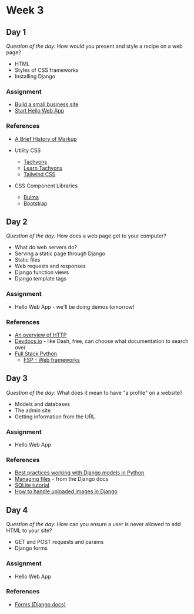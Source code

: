 # Week 3

## Day 1

_Question of the day:_ How would you present and style a recipe on a web page?

- HTML
- Styles of CSS frameworks
- Installing Django

### Assignment

- [Build a small business site](https://classroom.github.com/a/EW0480hc)
- [Start Hello Web App](https://classroom.github.com/a/BSj1UPoi)

### References

- [A Brief History of Markup](a_brief_history_of_markup.pdf)

- Utility CSS

  - [Tachyons](http://tachyons.io/)
  - [Learn Tachyons](https://github.com/dwyl/learn-tachyons)
  - [Tailwind CSS](https://tailwindcss.com/docs/what-is-tailwind/)

- CSS Component Libraries
  - [Bulma](https://bulma.io/)
  - [Bootstrap](https://getbootstrap.com/)

## Day 2

_Question of the day:_ How does a web page get to your computer?

- What do web servers do?
- Serving a static page through Django
- Static files
- Web requests and responses
- Django function views
- Django template tags

### Assignment

- Hello Web App - we'll be doing demos tomorrow!

### References

- [An overview of HTTP](https://developer.mozilla.org/en-US/docs/Web/HTTP/Overview)
- [Devdocs.io](https://devdocs.io/) - like Dash, free, can choose what documentation to search over
- [Full Stack Python](https://www.fullstackpython.com/)
  - [FSP - Web frameworks](https://www.fullstackpython.com/web-frameworks.html)

## Day 3

_Question of the day:_ What does it mean to have "a profile" on a website?

- Models and databases
- The admin site
- Getting information from the URL

### Assignment

- Hello Web App

### References

- [Best practices working with Django models in Python](https://steelkiwi.com/blog/best-practices-working-django-models-python/)
- [Managing files](https://docs.djangoproject.com/en/2.1/topics/files/) - from the Django docs
- [SQLite tutorial](http://www.sqlitetutorial.net/)
- [How to handle uploaded images in Django](https://simpleisbetterthancomplex.com/tutorial/2016/08/01/how-to-upload-files-with-django.html)

## Day 4

_Question of the day:_ How can you ensure a user is never allowed to add HTML to your site?

- GET and POST requests and params
- Django forms

### Assignment

- Hello Web App

### References

- [Forms (Django docs)](https://docs.djangoproject.com/en/2.1/topics/forms/)
